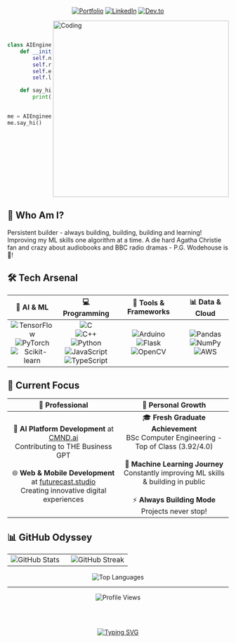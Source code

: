 <!--# <div align="center"><em>Hii, I am Aishahh</em></div>-->

<p align="center">
  <a href="https://www.maishah.tech/"><img src="https://img.shields.io/badge/Portfolio-FF7139?style=for-the-badge&logo=Firefox-Browser&logoColor=white" alt="Portfolio"></a>
  <a href="https://linkedin.com/in/aishah-mabayoje"><img src="https://img.shields.io/badge/LinkedIn-0077B5?style=for-the-badge&logo=linkedin&logoColor=white" alt="LinkedIn"></a>
  <a href="https://dev.to/m-aishah"><img src="https://img.shields.io/badge/dev.to-0A0A0A?style=for-the-badge&logo=dev.to&logoColor=white" alt="Dev.to"></a>
</p>

<img align="right" alt="Coding" width="400" src="https://cdn.dribbble.com/users/906441/screenshots/2194312/media/85ee6ea745db04b7048dfc8f8b761f14.gif"><br><br>
<div align="left">

```python
class AIEngineer:
    def __init__(self):
        self.name = "Aishah"
        self.role = "AI Engineer in the making"
        self.education = "BSc Computer Engineering - Top of Class (3.92/4.0)"
        self.language_spoken = ["en_uk", "C", "C++", "Python", "JavaScript", "TypeScript"]

    def say_hi(self):
        print("Thanks for dropping by! "
              "Hope you find some of my work interesting.")

me = AIEngineer()
me.say_hi()
```
</div>

<br clear="both"/>

## 🧕 Who Am I?

<div>
  
Persistent builder - always building, building, building and learning! Improving my ML skills one algorithm at a time. A die hard Agatha Christie fan and crazy about audiobooks and BBC radio dramas - P.G. Wodehouse is 🤌!

</div>

## 🛠️ Tech Arsenal

<div align="center">

| 🤖 **AI & ML** | 💻 **Programming** | 🔧 **Tools & Frameworks** | 📊 **Data & Cloud** |
|:-------:|:-----------:|:-------------------:|:------------:|
| ![TensorFlow](https://img.shields.io/badge/TensorFlow-%23FF6F00.svg?style=for-the-badge&logo=TensorFlow&logoColor=white)<br>![PyTorch](https://img.shields.io/badge/PyTorch-%23EE4C2C.svg?style=for-the-badge&logo=PyTorch&logoColor=white)<br>![Scikit-learn](https://img.shields.io/badge/scikit--learn-%23F7931E.svg?style=for-the-badge&logo=scikit-learn&logoColor=white) | ![C](https://img.shields.io/badge/c-%2300599C.svg?style=for-the-badge&logo=c&logoColor=white)<br>![C++](https://img.shields.io/badge/c++-%2300599C.svg?style=for-the-badge&logo=c%2B%2B&logoColor=white)<br>![Python](https://img.shields.io/badge/python-3670A0?style=for-the-badge&logo=python&logoColor=ffdd54)<br>![JavaScript](https://img.shields.io/badge/javascript-%23323330.svg?style=for-the-badge&logo=javascript&logoColor=%23F7DF1E)<br>![TypeScript](https://img.shields.io/badge/typescript-%23007ACC.svg?style=for-the-badge&logo=typescript&logoColor=white) | ![Arduino](https://img.shields.io/badge/Arduino-00979D?style=for-the-badge&logo=Arduino&logoColor=white)<br>![Flask](https://img.shields.io/badge/flask-%23000.svg?style=for-the-badge&logo=flask&logoColor=white)<br>![OpenCV](https://img.shields.io/badge/opencv-%23white.svg?style=for-the-badge&logo=opencv&logoColor=white) | ![Pandas](https://img.shields.io/badge/pandas-%23150458.svg?style=for-the-badge&logo=pandas&logoColor=white)<br>![NumPy](https://img.shields.io/badge/numpy-%23013243.svg?style=for-the-badge&logo=numpy&logoColor=white)<br>![AWS](https://img.shields.io/badge/AWS-%23FF9900.svg?style=for-the-badge&logo=amazon-aws&logoColor=white) |

</div>

## 🌟 Current Focus

<div align="center">

| 🎯 **Professional** | 🚀 **Personal Growth** |
|:---:|:---:|
| 🤖 **AI Platform Development** at [CMND.ai](https://www.cmnd.ai/)<br>Contributing to THE Business GPT<br><br>🌐 **Web & Mobile Development** at [futurecast.studio](https://futurecast.studio/)<br>Creating innovative digital experiences | 🎓 **Fresh Graduate Achievement**<br>BSc Computer Engineering - Top of Class (3.92/4.0)<br><br>🔬 **Machine Learning Journey**<br>Constantly improving ML skills & building in public<br><br>⚡ **Always Building Mode**<br>Projects never stop! |

</div>

## 📊 GitHub Odyssey

<div align="center">
  
<table>
<tr>
<td width="50%">

<img src="https://github-readme-stats.vercel.app/api?username=m-aishah&show_icons=true&locale=en&theme=radical&hide_border=true&bg_color=0d1117" alt="GitHub Stats" />

</td>
<td width="50%">

<img src="https://github-readme-streak-stats.herokuapp.com/?user=m-aishah&theme=radical&hide_border=true&background=0d1117" alt="GitHub Streak" />

</td>
</tr>
</table>

<img src="https://github-readme-stats.vercel.app/api/top-langs/?username=m-aishah&layout=compact&theme=radical&hide_border=true&bg_color=0d1117" alt="Top Languages" />

</div>

---

<div align="center">
  
<img src="https://komarev.com/ghpvc/?username=m-aishah&label=Profile%20Views&color=blueviolet&style=for-the-badge" alt="Profile Views"/>

<br><br>

<a href="https://git.io/typing-svg"><img src="https://readme-typing-svg.demolab.com?font=Fira+Code&size=16&pause=1000&color=217195&multiline=true&width=680&height=30&lines=%22The+only+way+to+do+great+work+is+to+love+what+you+do.%22+-+Steve+Jobs" alt="Typing SVG" /></a>


</div>

